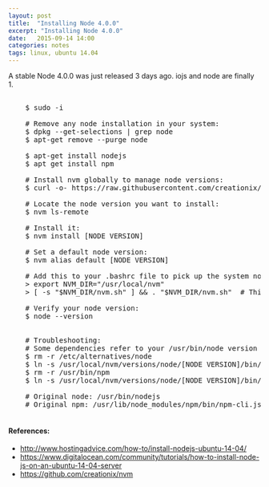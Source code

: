 ```yaml
---
layout: post
title:  "Installing Node 4.0.0"
excerpt: "Installing Node 4.0.0"
date:   2015-09-14 14:00
categories: notes
tags: linux, ubuntu 14.04
---
```


A stable Node 4.0.0 was just released 3 days ago.  iojs and node are finally 1.

<pre>

    $ sudo -i

    # Remove any node installation in your system:
    $ dpkg --get-selections | grep node
    $ apt-get remove --purge node

    $ apt-get install nodejs
    $ apt get install npm

    # Install nvm globally to manage node versions:
    $ curl -o- https://raw.githubusercontent.com/creationix/nvm/v0.26.1/install.sh | NVM_DIR=/usr/local/nvm bash

    # Locate the node version you want to install:
    $ nvm ls-remote

    # Install it:
    $ nvm install [NODE VERSION]

    # Set a default node version:
    $ nvm alias default [NODE VERSION]

    # Add this to your .bashrc file to pick up the system node then restart bash:
    > export NVM_DIR="/usr/local/nvm"
    > [ -s "$NVM_DIR/nvm.sh" ] && . "$NVM_DIR/nvm.sh"  # This loads nvm

    # Verify your node version:
    $ node --version


    # Troubleshooting:
    # Some dependencies refer to your /usr/bin/node version
    $ rm -r /etc/alternatives/node
    $ ln -s /usr/local/nvm/versions/node/[NODE VERSION]/bin/node /etc/alternatives/node
    $ rm -r /usr/bin/npm
    $ ln -s /usr/local/nvm/versions/node/[NODE VERSION]/bin/npm /usr/bin/npm

    # Original node: /usr/bin/nodejs
    # Original npm: /usr/lib/node_modules/npm/bin/npm-cli.js

</pre>

<aside>
    <h4>References:</h4>
    <ul>
        <li><a href="http://www.hostingadvice.com/how-to/install-nodejs-ubuntu-14-04/" target="_blank">http://www.hostingadvice.com/how-to/install-nodejs-ubuntu-14-04/</a></li>
        <li><a href="https://www.digitalocean.com/community/tutorials/how-to-install-node-js-on-an-ubuntu-14-04-server" target="_blank">https://www.digitalocean.com/community/tutorials/how-to-install-node-js-on-an-ubuntu-14-04-server</a></li>
        <li><a href="https://github.com/creationix/nvm" target="_blank">https://github.com/creationix/nvm</a></li>
    </ul>
</aside>